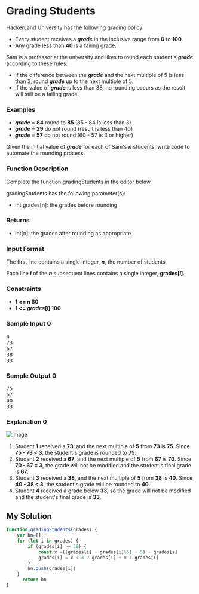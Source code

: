 # Grading Students

HackerLand University has the following grading policy:

* Every student receives a **_grade_** in the inclusive range from **0** to **100**.
* Any grade less than **40** is a failing grade.

Sam is a professor at the university and likes to round each student's **_grade_** according to these rules:

* If the difference between the **_grade_** and the next multiple of 5 is less than 3, round **_grade_** up to the next multiple of 5.
* If the value of **_grade_** is less than 38, no rounding occurs as the result will still be a failing grade.
### Examples

* **_grade_** = **84** round to **85** (85 - 84 is less than 3)
* **_grade_** = **29** do not round (result is less than 40)
* **_grade_** = **57** do not round (60 - 57 is 3 or higher)

Given the initial value of **_grade_** for each of Sam's **_n_** students, write code to automate the rounding process.

### Function Description

Complete the function gradingStudents in the editor below.

gradingStudents has the following parameter(s):

* int grades[n]: the grades before rounding
### Returns
* int[n]: the grades after rounding as appropriate

### Input Format

The first line contains a single integer, **_n_**, the number of students.

Each line **_i_** of the **_n_** subsequent lines contains a single integer, **grades[_i_]**.

### Constraints
* **1 <= _n_ 60**
* **1 <= _grades_[_i_] 100**

### Sample Input 0
<pre>
4
73
67
38
33
</pre>

### Sample Output 0
<pre>
75
67
40
33
</pre>

### Explanation 0

![image](https://s3.amazonaws.com/hr-challenge-images/0/1484768684-54439977a1-curving2.png "curving2")

1. Student **1** received a **73**, and the next multiple of **5** from **73** is **75**. Since **75 - 73 < 3**, the student's grade is rounded to **75**.
1. Student **2** received a **67**, and the next multiple of **5** from **67** is **70**. Since **70 - 67 = 3**, the grade will not be modified and the student's final grade is **67**.
1. Student **3** received a **38**, and the next multiple of **5** from **38** is **40**. Since **40 - 38 < 3**, the student's grade will be rounded to **40**.
1. Student **4** received a grade below **33**, so the grade will not be modified and the student's final grade is **33**.

## My Solution
```javascript
function gradingStudents(grades) {
    var bn=[] ;
    for (let i in grades) {
        if (grades[i] >= 38) {
            const x =((grades[i] - grades[i]%5) + 5) - grades[i]
            grades[i] = x < 3 ? grades[i] + x : grades[i]
        }
        bn.push(grades[i])
    }
      return bn   
}
```